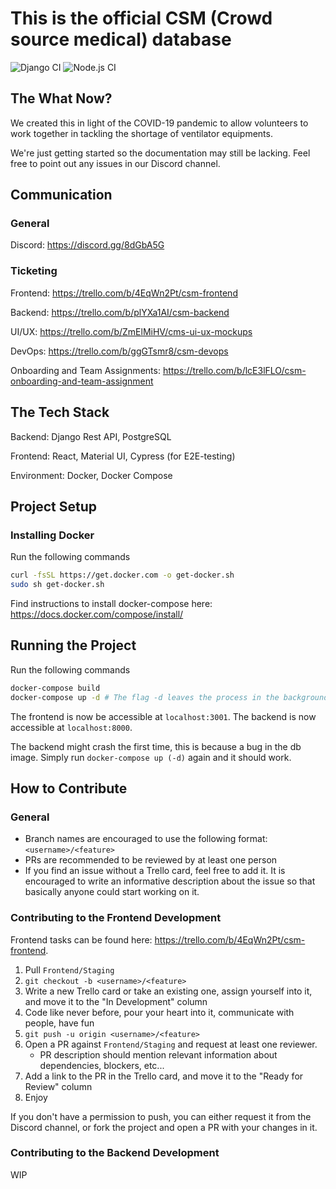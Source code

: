 # This is the official CSM (Crowd source medical) database

![Django CI](https://github.com/crowdsourcemedical/volunteer-database/workflows/Django%20CI/badge.svg)
![Node.js CI](https://github.com/crowdsourcemedical/volunteer-database/workflows/Node.js%20CI/badge.svg)

## The What Now?
We created this in light of the COVID-19 pandemic to allow volunteers to work together in tackling the shortage of ventilator equipments.

We're just getting started so the documentation may still be lacking. Feel free to point out any issues in our Discord channel.

## Communication

### General
Discord: https://discord.gg/8dGbA5G

### Ticketing
Frontend: https://trello.com/b/4EqWn2Pt/csm-frontend

Backend: https://trello.com/b/plYXa1AI/csm-backend

UI/UX: https://trello.com/b/ZmElMiHV/cms-ui-ux-mockups

DevOps: https://trello.com/b/ggGTsmr8/csm-devops

Onboarding and Team Assignments: https://trello.com/b/lcE3lFLO/csm-onboarding-and-team-assignment

## The Tech Stack
Backend: Django Rest API, PostgreSQL

Frontend: React, Material UI, Cypress (for E2E-testing)

Environment: Docker, Docker Compose

## Project Setup

### Installing Docker

Run the following commands

```sh
curl -fsSL https://get.docker.com -o get-docker.sh
sudo sh get-docker.sh
```

Find instructions to install docker-compose here: https://docs.docker.com/compose/install/

## Running the Project

Run the following commands

```sh
docker-compose build
docker-compose up -d # The flag -d leaves the process in the background. Feel free to omit it.
```

The frontend is now be accessible at `localhost:3001`. The backend is now accessible at `localhost:8000`.

The backend might crash the first time, this is because a bug in the db image. Simply run `docker-compose up (-d)` again and it should work.

## How to Contribute

### General
- Branch names are encouraged to use the following format: `<username>/<feature>`
- PRs are recommended to be reviewed by at least one person
- If you find an issue without a Trello card, feel free to add it. It is encouraged to write an informative description
about the issue so that basically anyone could start working on it.

### Contributing to the Frontend Development
Frontend tasks can be found here: https://trello.com/b/4EqWn2Pt/csm-frontend.

1. Pull `Frontend/Staging`
2. `git checkout -b <username>/<feature>`
3. Write a new Trello card or take an existing one, assign yourself into it, and move it to the "In Development" column
4. Code like never before, pour your heart into it, communicate with people, have fun
5. `git push -u origin <username>/<feature>`
6. Open a PR against `Frontend/Staging` and request at least one reviewer.
    - PR description should mention relevant information about dependencies, blockers, etc... 
7. Add a link to the PR in the Trello card, and move it to the "Ready for Review" column
7. Enjoy

If you don't have a permission to push, you can either request it from the Discord channel, or fork the project
and open a PR with your changes in it.  

### Contributing to the Backend Development

WIP
